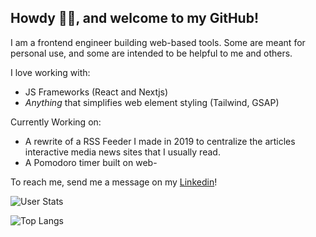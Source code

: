 ## Howdy 👋🏿, and welcome to my GitHub!

I am a frontend engineer building web-based tools. Some are meant for personal use, and some are intended to be helpful to me and others.

I love working with:
- JS Frameworks (React and Nextjs)
- _Anything_ that simplifies web element styling (Tailwind, GSAP)

Currently Working on:
- A rewrite of a RSS Feeder I made in 2019 to centralize the articles interactive media news sites that I usually read.
- A Pomodoro timer built on web-

To reach me, send me a message on my [Linkedin](https://www.linkedin.com/in/andrew-ohakam/)!

![User Stats](https://github-readme-stats.vercel.app/api?username=andlas98&count_private=true&include_all_commits=true&show_icons=true&title_color=007bff&text_color=e7e7e7&icon_color=007bff&bg_color=171c28)

![Top Langs](https://github-readme-stats.vercel.app/api/top-langs/?username=andlas98&layout=compact&title_color=007bff&text_color=e7e7e7&icon_color=007bff&bg_color=171c28)
<!--
**andlas98/andlas98** is a ✨ _special_ ✨ repository because its `README.md` (this file) appears on your GitHub profile.

Here are some ideas to get you started:

- 🔭 I’m currently working on ...
- 🌱 I’m currently learning ...
- 👯 I’m looking to collaborate on ...
- 🤔 I’m looking for help with ...
- 💬 Ask me about ...
- 📫 How to reach me: ...
- 😄 Pronouns: ...
- ⚡ Fun fact: ...
-->
